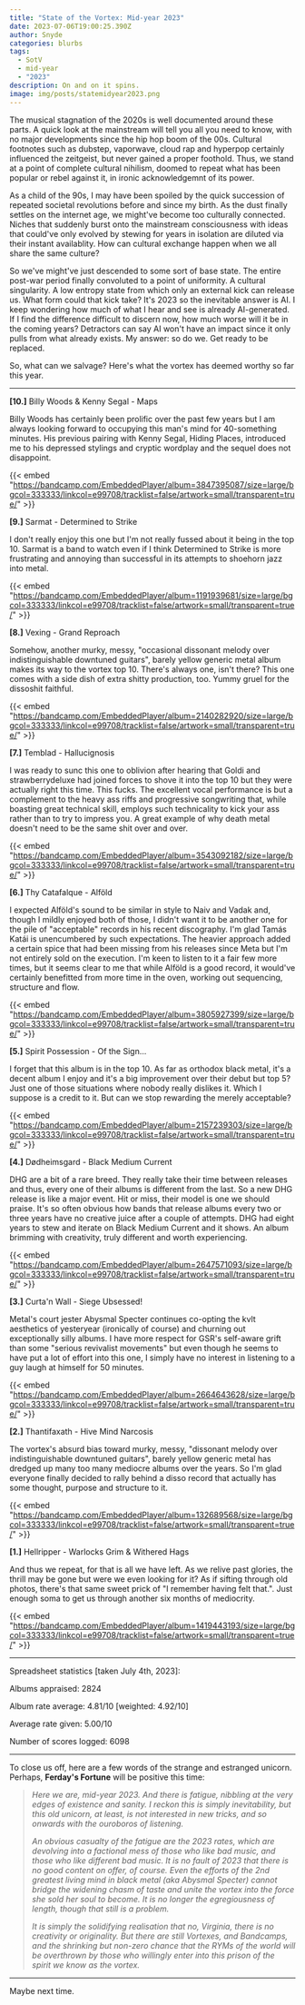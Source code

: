 ```yaml
---
title: "State of the Vortex: Mid-year 2023"
date: 2023-07-06T19:00:25.390Z
author: Snyde
categories: blurbs
tags:
  - SotV
  - mid-year
  - "2023"
description: On and on it spins.
image: img/posts/statemidyear2023.png
---
```

The musical stagnation of the 2020s is well documented around these parts. A quick look at the mainstream will tell you all you need to know, with no major developments since the hip hop boom of the 00s. Cultural footnotes such as dubstep, vaporwave, cloud rap and hyperpop certainly influenced the zeitgeist, but never gained a proper foothold. Thus, we stand at a point of complete cultural nihilism, doomed to repeat what has been popular or rebel against it, in ironic acknowledgemnt of its power.

As a child of the 90s, I may have been spoiled by the quick succession of repeated societal revolutions before and since my birth. As the dust finally settles on the internet age, we might've become too culturally connected. Niches that suddenly burst onto the mainstream consciousness with ideas that could've only evolved by stewing for years in isolation are diluted via their instant availablity. How can cultural exchange happen when we all share the same culture?

So we've might've just descended to some sort of base state. The entire post-war period finally convoluted to a point of uniformity. A cultural singularity. A low entropy state from which only an external kick can release us. What form could that kick take? It's 2023 so the inevitable answer is AI. I keep wondering how much of what I hear and see is already AI-generated. If I find the difference difficult to discern now, how much worse will it be in the coming years? Detractors can say AI won't have an impact since it only pulls from what already exists. My answer: so do we. Get ready to be replaced.

So, what can we salvage? Here's what the vortex has deemed worthy so far this year.

- - -

**\[10.]** Billy Woods & Kenny Segal - Maps

Billy Woods has certainly been prolific over the past few years but I am always looking forward to occupying this man's mind for 40-something minutes. His previous pairing with Kenny Segal, Hiding Places, introduced me to his depressed stylings and cryptic wordplay and the sequel does not disappoint.

{{< embed "https://bandcamp.com/EmbeddedPlayer/album=3847395087/size=large/bgcol=333333/linkcol=e99708/tracklist=false/artwork=small/transparent=true/" >}}

**\[9.]** Sarmat - Determined to Strike

I don't really enjoy this one but I'm not really fussed about it being in the top 10. Sarmat is a band to watch even if I think Determined to Strike is more frustrating and annoying than successful in its attempts to shoehorn jazz into metal.

{{< embed "https://bandcamp.com/EmbeddedPlayer/album=1191939681/size=large/bgcol=333333/linkcol=e99708/tracklist=false/artwork=small/transparent=true/" >}}

**\[8.]** Vexing - Grand Reproach

Somehow, another murky, messy, "occasional dissonant melody over indistinguishable downtuned guitars", barely yellow generic metal album makes its way to the vortex top 10. There's always one, isn't there? This one comes with a side dish of extra shitty production, too. Yummy gruel for the dissoshit faithful.

{{< embed "https://bandcamp.com/EmbeddedPlayer/album=2140282920/size=large/bgcol=333333/linkcol=e99708/tracklist=false/artwork=small/transparent=true/" >}}

**\[7.]** Temblad - Hallucignosis

I was ready to sunc this one to oblivion after hearing that Goldi and strawberrydeluxe had joined forces to shove it into the top 10 but they were actually right this time. This fucks. The excellent vocal performance is but a complement to the heavy ass riffs and progressive songwriting that, while boasting great technical skill, employs such technicality to kick your ass rather than to try to impress you. A great example of why death metal doesn't need to be the same shit over and over.

{{< embed "https://bandcamp.com/EmbeddedPlayer/album=3543092182/size=large/bgcol=333333/linkcol=e99708/tracklist=false/artwork=small/transparent=true/" >}}

**\[6.]** Thy Catafalque - Alföld

I expected Alföld's sound to be similar in style to Naiv and Vadak and, though I mildly enjoyed both of those, I didn't want it to be another one for the pile of "acceptable" records in his recent discography. I'm glad Tamás Katái is unencumbered by such expectations. The heavier approach added a certain spice that had been missing from his releases since Meta but I'm not entirely sold on the execution. I'm keen to listen to it a fair few more times, but it seems clear to me that while Alföld is a good record, it would've certainly benefitted from more time in the oven, working out sequencing, structure and flow.

{{< embed "https://bandcamp.com/EmbeddedPlayer/album=3805927399/size=large/bgcol=333333/linkcol=e99708/tracklist=false/artwork=small/transparent=true/" >}}

**\[5.]** Spirit Possession - Of the Sign...

I forget that this album is in the top 10. As far as orthodox black metal, it's a decent album I enjoy and it's a big improvement over their debut but top 5? Just one of those situations where nobody really dislikes it. Which I suppose is a credit to it. But can we stop rewarding the merely acceptable?

{{< embed "https://bandcamp.com/EmbeddedPlayer/album=2157239303/size=large/bgcol=333333/linkcol=e99708/tracklist=false/artwork=small/transparent=true/" >}}

**\[4.]** Dødheimsgard - Black Medium Current

DHG are a bit of a rare breed. They really take their time between releases and thus, every one of their albums is different from the last. So a new DHG release is like a major event. Hit or miss, their model is one we should praise. It's so often obvious how bands that release albums every two or three years have no creative juice after a couple of attempts. DHG had eight years to stew and iterate on Black Medium Current and it shows. An album brimming with creativity, truly different and worth experiencing.

{{< embed "https://bandcamp.com/EmbeddedPlayer/album=2647571093/size=large/bgcol=333333/linkcol=e99708/tracklist=false/artwork=small/transparent=true/" >}}

**\[3.]** Curta'n Wall - Siege Ubsessed!

Metal's court jester Abysmal Specter continues co-opting the kvlt aesthetics of yesteryear (ironically of course) and churning out exceptionally silly albums. I have more respect for GSR's self-aware grift than some "serious revivalist movements" but even though he seems to have put a lot of effort into this one, I simply have no interest in listening to a guy laugh at himself for 50 minutes.

{{< embed "https://bandcamp.com/EmbeddedPlayer/album=2664643628/size=large/bgcol=333333/linkcol=e99708/tracklist=false/artwork=small/transparent=true/" >}}

**\[2.]** Thantifaxath - Hive Mind Narcosis

The vortex's absurd bias toward murky, messy, "dissonant melody over indistinguishable downtuned guitars", barely yellow generic metal has dredged up many too many mediocre albums over the years. So I'm glad everyone finally decided to rally behind a disso record that actually has some thought, purpose and structure to it.

{{< embed "https://bandcamp.com/EmbeddedPlayer/album=132689568/size=large/bgcol=333333/linkcol=e99708/tracklist=false/artwork=small/transparent=true/" >}}

**\[1.]** Hellripper - Warlocks Grim & Withered Hags

And thus we repeat, for that is all we have left. As we relive past glories, the thrill may be gone but were we even looking for it? As if sifting through old photos, there's that same sweet prick of "I remember having felt that.". Just enough soma to get us through another six months of mediocrity.

{{< embed "https://bandcamp.com/EmbeddedPlayer/album=1419443193/size=large/bgcol=333333/linkcol=e99708/tracklist=false/artwork=small/transparent=true/" >}}

- - -

Spreadsheet statistics \[taken July 4th, 2023]:

Albums appraised: 2824

Album rate average: 4.81/10 \[weighted: 4.92/10]

Average rate given: 5.00/10

Number of scores logged: 6098

- - -

To close us off, here are a few words of the strange and estranged unicorn. Perhaps, **Ferday's Fortune** will be positive this time:

> *Here we are, mid-year 2023. And there is fatigue, nibbling at the very edges of existence and sanity. I reckon this is simply inevitability, but this old unicorn, at least, is not interested in new tricks, and so onwards with the ouroboros of listening.* 
>
> *An obvious casualty of the fatigue are the 2023 rates, which are devolving into a factional mess of those who like bad music, and those who like different bad music. It is no fault of 2023 that there is no good content on offer, of course. Even the efforts of the 2nd greatest living mind in black metal (aka Abysmal Specter) cannot bridge the widening chasm of taste and unite the vortex into the force she sold her soul to become. It is no longer the egregiousness of length, though that still is a problem.*
>
> *It is simply the solidifying realisation that no, Virginia, there is no creativity or originality. But there are still Vortexes, and Bandcamps, and the shrinking but non-zero chance that the RYMs of the world will be overthrown by those who willingly enter into this prison of the spirit we know as the vortex.*

- - -

Maybe next time.